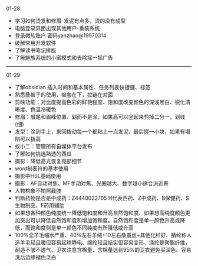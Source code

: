 01-28
- 学习如何烫发和修眉-发泥有点多，烫的没有成型
- 电脑登录界面出现其他用户-重装系统
- 登录微软账户 密码yanzhao@19970314
- 破解常用开发软件
- 了解读书笔记排版
- 了解魅族系统的小窗模式和去除摇一摇广告
---
01-29
- 了解obsidian 插入时间和基本属性、任务列表快捷键、标签
- 熟悉叠被子的使用，被套在下，拉链在对面
- 剪映功能：对比度提高色彩的鲜艳程度、饱和度改变颜色的深浅黑白、锐化清晰度、色温冷暖色
- 修眉：眉尾和眉峰位置、划而不是涂，如果高可以竖起来剪掉二分一，划线(细)
- 发型：涂到手上，来回拨动每一个都粘上一点发泥，最后搓一小块，如果有塌陷可以拨高
- 蚁小二：管理所有自媒体平台发布
- 了解如何挑选熟透的西瓜
- 摄影：降低高光恢复亮部细节
- word制表符的基本使用
- 摄影中HSL基础使用
- 摄影：AF自动对焦、MF手动对焦、光圈越大、数字越小适合派近景
- 人物构象不拍照截肢
- 判断药物是否是中成药：Z4440022705 H代表西药、Z中成药、B保健药、S生物制品、F药用辅助
- 如果想各种颜色纯度统一降低饱和度和升高自然饱和度、如果想高纯度颜色更加突出可以降低自然饱和度和增加饱和度。自然饱和度是单一颜色升高或降低，而饱和度则是单一颜色不同纯度有所降低或升高
- 100%全羊毛缩水严重、40%左右羊绒+10左右桑蚕丝+其他化纤好、腈纶称人造羊毛轻且暖但容易起球静电、绵纶轻且结实但容易变形、涤纶是聚酯纤维，耐造不皱不透气、卫衣注意含棉量、含棉量达到95%的卫衣避免买深色、容易洗后边缘褪色泛白
